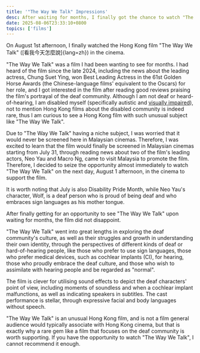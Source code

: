 ```yaml
---
title: '"The Way We Talk" Impressions'
desc: After waiting for months, I finally got the chance to watch "The Way We Talk". Did this Hong Kong film meet my expectations?
date: 2025-08-06T23:33:10+0800
topics: ['films']
---
```

On August 1st afternoon, I finally watched the Hong Kong film "The Way We Talk" ([看我今天怎麼說]{lang=zh}) in the cinema.

"The Way We Talk" was a film I had been wanting to see for months. I had heard of the film since the late 2024, including the news about the leading actress, Chung Suet Ying, won Best Leading Actress in the 61st Golden Horse Awards (the Chinese-language films' equivalent to the Oscars) for her role, and I got interested in the film after reading good reviews praising the film's portrayal of the deaf community. Although I am not deaf or heard-of-hearing, I am disabled myself (specifically autistic and [visually impaired](2024-12-21-living-with-retinitis-pigmentosa.md)), not to mention Hong Kong films about the disabled community is indeed rare, thus I am curious to see a Hong Kong film with such unusual subject like "The Way We Talk".

Due to "The Way We Talk" having a niche subject, I was worried that it would never be screened here in Malaysian cinemas. Therefore, I was excited to learn that the film would finally be screened in Malaysian cinemas starting from July 31, through reading news about two of the film's leading actors, Neo Yau and Macro Ng, came to visit Malaysia to promote the film. Therefore, I decided to seize the opportunity almost immediately to watch "The Way We Talk" on the next day, August 1 afternoon, in the cinema to support the film.

It is worth noting that July is also Disability Pride Month, while Neo Yau's character, Wolf, is a deaf person who is proud of being deaf and who embraces sign languages as his mother tongue.

After finally getting for an opportunity to see "The Way We Talk" upon waiting for months, the film did not disappoint.

"The Way We Talk" went into great lengths in exploring the deaf community's culture, as well as their struggles and growth in understanding their own identity, through the perspectives of different kinds of deaf or hard-of-hearing people, like those who prefer to use sign languages, those who prefer medical devices, such as cochlear implants (CI), for hearing, those who proudly embrace the deaf culture, and those who wish to assimilate with hearing people and be regarded as "normal".

The film is clever for utilising sound effects to depict the deaf characters' point of view, including moments of soundless and when a cochlear implant malfunctions, as well as indicating speakers in subtitles. The cast performance is stellar, through expressive facial and body languages without speech.

"The Way We Talk" is an unusual Hong Kong film, and is not a film general audience would typically associate with Hong Kong cinema, but that is exactly why a rare gem like a film that focuses on the deaf community is worth supporting. If you have the opportunity to watch "The Way We Talk", I cannot recommend it enough.
